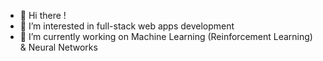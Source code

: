 - 👋 Hi there !
- 👀 I’m interested in full-stack web apps development
- 🌱 I’m currently working on Machine Learning (Reinforcement Learning) & Neural Networks
<!---
VivensB/VivensB is a ✨ special ✨ repository because its `README.md` (this file) appears on your GitHub profile.
You can click the Preview link to take a look at your changes.
--->
